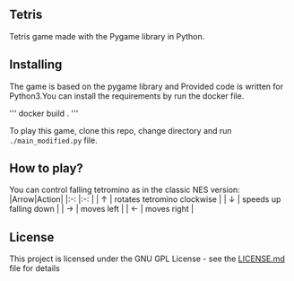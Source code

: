 ## Tetris
Tetris game made with the Pygame library in Python.
## Installing
The game is based on the pygame library and Provided code is written for Python3.You can install the requirements by run the docker file.

'''
docker build .
'''

To play this game, clone this repo, change directory and run ```./main_modified.py``` file.
## How to play?
You can control falling tetromino as in the classic NES version:
|Arrow|Action|
|:-:	|:-:	|
| ↑ 	| rotates tetromino clockwise 	|
| ↓ 	| speeds up falling down 	|
| → 	| moves left 	|
| ← 	| moves right 	|
## License

This project is licensed under the GNU GPL License - see the [LICENSE.md](LICENSE.md) file for details
